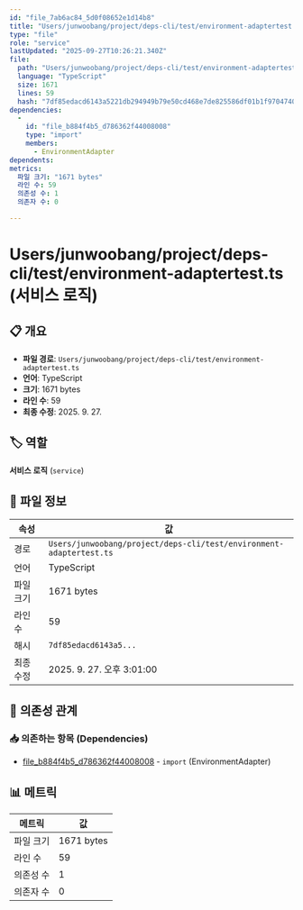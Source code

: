 ```yaml
---
id: "file_7ab6ac84_5d0f08652e1d14b8"
title: "Users/junwoobang/project/deps-cli/test/environment-adaptertest.ts (서비스 로직)"
type: "file"
role: "service"
lastUpdated: "2025-09-27T10:26:21.340Z"
file:
  path: "Users/junwoobang/project/deps-cli/test/environment-adaptertest.ts"
  language: "TypeScript"
  size: 1671
  lines: 59
  hash: "7df85edacd6143a5221db294949b79e50cd468e7de825586df01b1f970474051"
dependencies:
  -
    id: "file_b884f4b5_d786362f44008008"
    type: "import"
    members:
      - EnvironmentAdapter
dependents:
metrics:
  파일 크기: "1671 bytes"
  라인 수: 59
  의존성 수: 1
  의존자 수: 0

---
```


# Users/junwoobang/project/deps-cli/test/environment-adaptertest.ts (서비스 로직)

## 📋 개요

- **파일 경로**: `Users/junwoobang/project/deps-cli/test/environment-adaptertest.ts`
- **언어**: TypeScript
- **크기**: 1671 bytes
- **라인 수**: 59
- **최종 수정**: 2025. 9. 27.

## 🏷️ 역할

**서비스 로직** (`service`)

## 📄 파일 정보

| 속성 | 값 |
|------|----|
| 경로 | `Users/junwoobang/project/deps-cli/test/environment-adaptertest.ts` |
| 언어 | TypeScript |
| 파일 크기 | 1671 bytes |
| 라인 수 | 59 |
| 해시 | `7df85edacd6143a5...` |
| 최종 수정 | 2025. 9. 27. 오후 3:01:00 |

## 🔗 의존성 관계

### 📥 의존하는 항목 (Dependencies)

- [file_b884f4b5_d786362f44008008](file_b884f4b5_d786362f44008008.md) - `import` (EnvironmentAdapter)

## 📊 메트릭

| 메트릭 | 값 |
|--------|----|
| 파일 크기 | 1671 bytes |
| 라인 수 | 59 |
| 의존성 수 | 1 |
| 의존자 수 | 0 |

